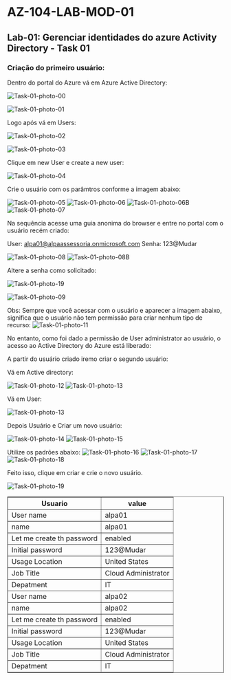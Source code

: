 # AZ-104-LAB-MOD-01

<h2>Lab-01: Gerenciar identidades do azure Activity Directory - Task 01</h2>

<table border="1">    
  <tr>
    <th colspan="1">Usuario</th>  	              
    <th colspan="2">value</th>
  </tr>        
  <tr>
    <td>User name</td>
    <td>alpa01</td>
  </tr>
  <tr>
    <td>name</td>
    <td>alpa01</td>
  </tr>
  <tr>
    <td>Let me create th password</td>
    <td>enabled</td>
  </tr>
  <tr>
    <td>Initial password</td>
    <td>123@Mudar</td>
  </tr>
  <tr>
    <td>Usage Location</td>
    <td>United States</td>
  </tr>
  <tr>
    <td>Job Title</td>
    <td>Cloud Administrator</td>
  </tr>
  <tr>
    <td>Depatment</td>
    <td>IT</td>
  </tr>
  <tr>
         
  <tr>
    <td>User name</td>
    <td>alpa02</td>
  </tr>
  <tr>
    <td>name</td>
    <td>alpa02</td>
  </tr>
  <tr>
    <td>Let me create th password</td>
    <td>enabled</td>
  </tr>
  <tr>
    <td>Initial password</td>
    <td>123@Mudar</td>
  </tr>
  <tr>
    <td>Usage Location</td>
    <td>United States</td>
  </tr>
  <tr>
    <td>Job Title</td>
    <td>Cloud Administrator</td>
  </tr>
  <tr>
    <td>Depatment</td>
    <td>IT</td>
  </tr>
  <tr>    

<h3>Criação do primeiro usuário:</h3> 

Dentro do portal do Azure vá em Azure Active Directory: 

![Task-01-photo-00](https://user-images.githubusercontent.com/107069287/187260493-37550d61-aeae-4cbf-a574-932781ce34c4.PNG)


![Task-01-photo-01](https://user-images.githubusercontent.com/107069287/187259746-bde0ad51-4937-4359-8670-bfc2374d0e86.PNG)

Logo após vá em Users: 

![Task-01-photo-02](https://user-images.githubusercontent.com/107069287/187262214-07b2de2d-7609-47b6-9bf1-acafb5613a67.png)

![Task-01-photo-03](https://user-images.githubusercontent.com/107069287/187262252-c1d4371c-05e7-4e50-804d-8c0f0e4b0cd8.png)

Clique em new User e create a new user: 

![Task-01-photo-04](https://user-images.githubusercontent.com/107069287/187263069-24fbec42-12bb-48a5-b683-caab5f47aef7.png)

Crie o usuário com os parâmtros conforme a imagem abaixo: 

![Task-01-photo-05](https://user-images.githubusercontent.com/107069287/187264956-7da9d109-8279-4b9e-adf2-76ce7cfcf711.png)
![Task-01-photo-06](https://user-images.githubusercontent.com/107069287/187264959-d8641890-2711-4956-abbe-e27b61c8a4e1.png)
![Task-01-photo-06B](https://user-images.githubusercontent.com/107069287/187264961-26559cb4-3cb6-49af-9b77-166eb2f9b8ee.png)
![Task-01-photo-07](https://user-images.githubusercontent.com/107069287/187264963-b50d8a13-66b8-49b8-99b7-9d907923c87d.png)

Na sequência acesse uma guia anonima do browser e entre no portal com o usuário recém criado: 

User: alpa01@alpaassessoria.onmicrosoft.com Senha: 123@Mudar

![Task-01-photo-08](https://user-images.githubusercontent.com/107069287/187266555-90f03583-956f-4b04-8662-7e532830748f.png)
![Task-01-photo-08B](https://user-images.githubusercontent.com/107069287/187266558-2b9d83df-0624-480a-bfcc-731f818985fa.png)

Altere a senha como solicitado: 

![Task-01-photo-19](https://user-images.githubusercontent.com/107069287/187272869-cc5bef46-0331-414e-b015-ed1675180fae.png)

![Task-01-photo-09](https://user-images.githubusercontent.com/107069287/187266932-6bafcab7-c01d-4c1b-b1e7-c736ecf6224d.png)

Obs: Sempre que você acessar com o usuário e aparecer a imagem abaixo, significa que o usuário não tem permissão para criar nenhum tipo de recurso: 
![Task-01-photo-11](https://user-images.githubusercontent.com/107069287/187267536-27d78926-2a19-477c-8be4-beb90abeee10.png)

No entanto, como foi dado a permissão de User administrator ao usuário, o acesso ao Active Directory do Azure está liberado: 

A partir do usuário criado iremo criar o segundo usuário: 

Vá em Active directory: 

![Task-01-photo-12](https://user-images.githubusercontent.com/107069287/187268449-71ab730b-2551-4781-8cb5-fb0aab1269bb.png)
![Task-01-photo-13](https://user-images.githubusercontent.com/107069287/187268455-f58f3ee2-9c96-435d-ac57-ecbfd358f6a4.png)

Vá em User: 

![Task-01-photo-13](https://user-images.githubusercontent.com/107069287/187268965-8217dac4-d43d-4729-b5e4-8299e000f0e2.png)

Depois Usuário e Criar um novo usuário: 

![Task-01-photo-14](https://user-images.githubusercontent.com/107069287/187269075-d44c4d76-c134-4d9e-a856-d55bbe70e6a6.png)
![Task-01-photo-15](https://user-images.githubusercontent.com/107069287/187269077-aa844d0e-590a-465a-9fc1-753838e96372.png)

Utilize os padrões abaixo: 
![Task-01-photo-16](https://user-images.githubusercontent.com/107069287/187272229-11651786-21f2-45a3-8bdf-d19e755932fb.png)
![Task-01-photo-17](https://user-images.githubusercontent.com/107069287/187272234-08f79262-b52d-4a87-abaf-a22a46803b1a.png)
![Task-01-photo-18](https://user-images.githubusercontent.com/107069287/187272236-dbefc728-12f3-46ed-a87e-47ab96d5be1f.png)

Feito isso, clique em criar e crie o novo usuário. 

![Task-01-photo-19](https://user-images.githubusercontent.com/107069287/187272962-44e2db95-91a1-426d-bafa-7199f58220ea.png)
